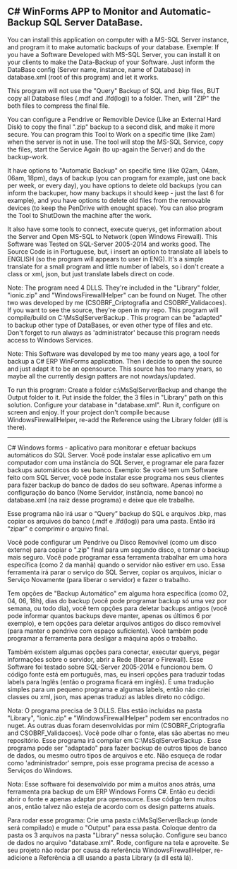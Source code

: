 C# WinForms APP to Monitor and Automatic-Backup SQL Server DataBase.
------------------------------------------------------------------------------------------------------------
You can install this application on computer with a MS-SQL Server instance, and program it to make automatic
backups of your database. Exemple: If you have a Software Developed with MS-SQL Server, you can install it 
on your clients to make the Data-Backup of your Software. Just inform the DataBase config (Server name, 
instance, name of Database) in database.xml (root of this program) and let it works.

This program will not use the "Query" Backup of SQL and .bkp files, BUT copy all Database files (.mdf and
.lfd(log)) to a folder. Then, will "ZIP" the both files to compress the final file.

You can configure a Pendrive or Removible Device (Like an External Hard Disk) to copy the final ".zip" backup
to a second disk, and make it more secure. You can program this Tool to Work on a specific time (like 2am)
when the server is not in use. The tool will stop the MS-SQL Service, copy the files, start the Service Again
(to up-again the Server) and do the backup-work.

It have options to "Automatic Backup" on specific time (like 02am, 04am, 06am, 18pm), days of backup (you 
can program for example, just one back per week, or every day), you have options to delete old backups (you
can inform the backuper, how many backups it should keep - just the last 6 for example), and you have options
to delete old files from the removable devices (to keep the PenDrive with enought space). You can also
program the Tool to ShutDown the machine after the work.

It also have some tools to connect, execute querys, get information about the Server and Open MS-SQL to
Network (open Windows Firewall). This Software was Tested on SQL-Server 2005-2014 and works good. The Source
Code is in Portuguese, but, i insert an option to translate all labels to ENGLISH (so the program will 
appears to user in ENG). It's a simple translate for a small program and little number of labels, so i don't
create a class or xml, json, but just translate labels direct on code.

Note: The program need 4 DLLS. They're included in the "Library" folder, "ionic.zip" and 
"WindowsFirewallHelper" can be found on Nuget. The other two was developed by me (CSOBRF_Criptografia and
CSOBRF_Validacoes). If you want to see the source, they're open in my repo. This program will compile/build
on C:\MsSqlServerBackup . This program can be "adapted" to backup other type of DataBases, or even other type
of files and etc. Don't forget to run always as 'administrator' because this program needs access to Windows
Services.

Note: This Software was developed by me too many years ago, a tool for backup a C# ERP WinForms application.
Then i decide to open the source and just adapt it to be an opensource. This source has too many years, so
maybe all the currently design patters are not nowdays/updated.

To run this program: Create a folder c:\MsSqlServerBackup and change the Output folder to it. Put inside the
folder, the 3 files in "Library" path on this solution. Configure your database in "database.xml". Run it,
configure on screen and enjoy. If your project don't compile because WindowsFirewallHelper, re-add the
Reference using the Library folder (dll is there).
________________________________________
C# Windows forms - aplicativo para monitorar e efetuar backups automáticos do SQL Server.
Você pode instalar esse aplicativo em um computador com uma instância do SQL Server, e programar ele para
fazer backups automáticos do seu banco. Exemplo: Se você tem um Software feito com SQL Server, você pode
instalar esse programa nos seus clientes para fazer backup do banco de dados do seu software. Apenas informe
a configuração do banco (Nome Servidor, instância, nome banco) no database.xml (na raiz desse programa) e
deixe que ele trabalhe. 

Esse programa não irá usar o “Query” backup do SQL e arquivos .bkp, mas copiar os arquivos do banco (.mdf e
.lfd(log)) para uma pasta. Então irá “zipar” e comprimir o arquivo final.

Você pode configurar um Pendrive ou Disco Removível (como um disco externo) para copiar o ".zip" final 
para um segundo disco, e tornar o backup mais seguro. Você pode programar essa ferramenta trabalhar em 
uma hora específica (como 2 da manhã) quando o servidor não estiver em uso. Essa ferramenta irá parar o 
serviço do SQL Server, copiar os arquivos, iniciar o Serviço Novamente (para liberar o servidor) e fazer 
o trabalho.

Tem opções de "Backup Automático" em alguma hora específica (como 02, 04, 06, 18h), dias do backup (você
pode programar backup só uma vez por semana, ou todo dia), você tem opções para deletar backups antigos
(você pode informar quantos backups deve manter, apenas os últimos 6 por exemplo), e tem opções para 
deletar arquivos antigos do disco removível (para manter o pendrive com espaço suficiente). Você também
pode programar a ferramenta para desligar a máquina após o trabalho.

Também existem algumas opções para conectar, executar querys, pegar informações sobre o servidor, abrir 
a Rede (liberar o Firewall). Esse Software foi testado sobre SQL-Server 2005-2014 e funcionou bem. O 
código fonte está em português, mas, eu inseri opções para traduzir todas labels para Inglês (então o
programa ficará em inglês). É uma tradução simples para um pequeno programa e algumas labels, então não
criei classes ou xml, json, mas apenas traduzi as lables direto no código.

Nota: O programa precisa de 3 DLLS. Elas estão incluidas na pasta "Library", "ionic.zip" e 
"WindowsFirewallHelper" podem ser encontrados no nuget. As outras duas foram desenvolvidas por mim
(CSOBRF_Criptografia and CSOBRF_Validacoes). Você pode olhar o fonte, elas são abertas no meu repositório.
Esse programa irá compilar em C:\MsSqlServerBackup . Esse programa pode ser "adaptado" para fazer backup
de outros tipos de banco de dados, ou mesmo outro tipos de arquivos e etc. Não esqueça de rodar como
'administrador' sempre, pois esse programa precisa de acesso a Serviços do Windows.

Nota: Esse software foi desenvolvido por mim a muitos anos atrás, uma ferramenta pra backup de um ERP
Windows Forms C#. Então eu decidi abrir o fonte e apenas adaptar pra opensource. Esse código tem 
muitos anos, então talvez não esteja de acordo com os design patterns atuais.

Para rodar esse programa: Crie uma pasta c:\MsSqlServerBackup (onde será compilado) e mude o "Output"
para essa pasta. Coloque dentro da pasta os 3 arquivos na pasta "Library" nessa solução. Configure seu
banco de dados no arquivo "database.xml". Rode, configure na tela e aproveite. Se seu projeto não rodar
por causa da referência WindowsFirewallHelper, re-adicione a Referência a dll usando a pasta Library
(a dll está lá).
